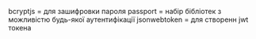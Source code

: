 bcryptjs = для зашифровки пароля
passport = набір бібліотек з можливістю будь-якої аутентифікації
jsonwebtoken = для створенн jwt токена
